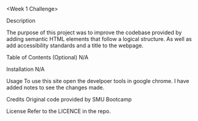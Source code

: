 <Week 1 Challenge>

Description

The purpose of this project was to improve the codebase provided by adding semantic HTML elements that follow a logical structure. As well as add accessibility standards and a title to the webpage.

Table of Contents (Optional)
N/A

Installation
N/A

Usage
To use this site open the develpoer tools in google chrome. I have added notes to see the changes made.

Credits
Original code provided by SMU Bootcamp

License
Refer to the LICENCE in the repo.
